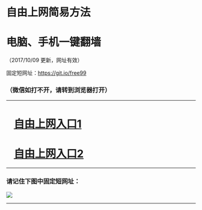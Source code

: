 ﻿# 自由上网简易方法

# 电脑、手机一键翻墙

（2017/10/09 更新，网址有效）

固定短网址：https://git.io/free99

### （微信如打不开，请转到浏览器打开）


***





# &nbsp;&nbsp; <a href="http://ft2877713417.fwq-tz-1001.info/fwqtz01.html?t=10090013633 " target="_blank">自由上网入口1</a>
# &nbsp;&nbsp; <a href="http://ft2804328596.fwq-tz-1002.info/fwqtz02.html?t=100900117000 " target="_blank">自由上网入口2</a>
***

### 请记住下图中固定短网址：

<img src="https://s3-us-west-2.amazonaws.com/fwq-1001/yjfq-20170905okok.png" /> 


***

